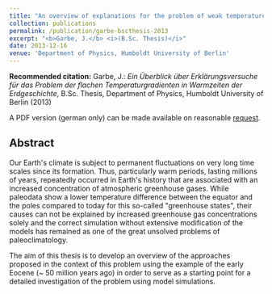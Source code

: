 ```yaml
---
title: "An overview of explanations for the problem of weak temperature gradients in warm climates in Earth history"
collection: publications
permalink: /publication/garbe-bscthesis-2013
excerpt: "<b>Garbe, J.</b> <i>(B.Sc. Thesis)</i>"
date: 2013-12-16
venue: 'Department of Physics, Humboldt University of Berlin'
---
```


<b>Recommended citation:</b> Garbe, J.: <i>Ein Überblick über Erklärungsversuche für das Problem der flachen Temperaturgradienten in Warmzeiten der Erdgeschichte</i>, B.Sc. Thesis, Department of Physics, Humboldt University of Berlin (2013)

A PDF version (german only) can be made available on reasonable [request](mailto:julius.garbe@pik-potsdam.de "mailto:julius.garbe@pik-potsdam.de").

## Abstract
Our Earth's climate is subject to permanent fluctuations on very long time scales since its formation. Thus, particularly warm periods, lasting millions of years, repeatedly occurred in Earth's history that are associated with an increased concentration of atmospheric greenhouse gases. While paleodata show a lower temperature difference between the equator and the poles compared to today for this so-called "greenhouse states", their causes can not be explained by increased greenhouse gas concentrations solely and the correct simulation without extensive modification of the models has remained as one of the great unsolved problems of paleoclimatology.

The aim of this thesis is to develop an overview of the approaches proposed in the context of this problem using the example of the early Eocene (~ 50 million years ago) in order to serve as a starting point for a detailed investigation of the problem using model simulations.